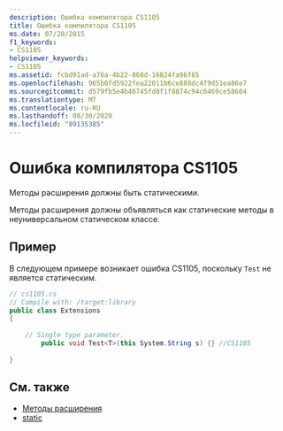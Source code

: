 ```yaml
---
description: Ошибка компилятора CS1105
title: Ошибка компилятора CS1105
ms.date: 07/20/2015
f1_keywords:
- CS1105
helpviewer_keywords:
- CS1105
ms.assetid: fcbd91ad-a76a-4b22-868d-16824fa96f85
ms.openlocfilehash: 965b0fd5922fea22011b6ce888dc4f9d51ea86e7
ms.sourcegitcommit: d579fb5e4b46745fd0f1f8874c94c6469ce58604
ms.translationtype: MT
ms.contentlocale: ru-RU
ms.lasthandoff: 08/30/2020
ms.locfileid: "89135385"
---
```

# <a name="compiler-error-cs1105"></a>Ошибка компилятора CS1105
Методы расширения должны быть статическими.  
  
 Методы расширения должны объявляться как статические методы в неуниверсальном статическом классе.  
  
## <a name="example"></a>Пример  
 В следующем примере возникает ошибка CS1105, поскольку `Test` не является статическим.  
  
```csharp  
// cs1105.cs  
// Compile with: /target:library  
public class Extensions  
{  
  
    // Single type parameter.  
        public void Test<T>(this System.String s) {} //CS1105  
  
}  
```  
  
## <a name="see-also"></a>См. также

- [Методы расширения](../programming-guide/classes-and-structs/extension-methods.md)
- [static](../language-reference/keywords/static.md)
